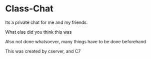 # Class-Chat
Its a private chat for me and my friends.

What else did you think this was


Also not done whatsoever, many things have to be done beforehand


This was created by
  cserver, and C7